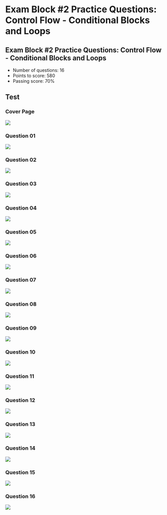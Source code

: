 # Exam Block #2 Practice Questions: Control Flow - Conditional Blocks and Loops

## Exam Block #2 Practice Questions: Control Flow - Conditional Blocks and Loops

* Number of questions: 16
* Points to score: 580
* Passing score: 70%

## Test&#x20;

### Cover Page

![](<../../../../.gitbook/assets/Exam Block #2 Practice Questions Control Flow - Conditional Blocks and Loops 00.png>)

### Question 01

![](<../../../../.gitbook/assets/Exam Block #2 Practice Questions Control Flow - Conditional Blocks and Loops 01.png>)

### Question 02

![](<../../../../.gitbook/assets/Exam Block #2 Practice Questions Control Flow - Conditional Blocks and Loops 02.png>)

### Question 03

![](<../../../../.gitbook/assets/Exam Block #2 Practice Questions Control Flow - Conditional Blocks and Loops 03.png>)

### Question 04

![](<../../../../.gitbook/assets/Exam Block #2 Practice Questions Control Flow - Conditional Blocks and Loops 04.png>)

### Question 05

![](<../../../../.gitbook/assets/Exam Block #2 Practice Questions Control Flow - Conditional Blocks and Loops 05.png>)

### Question 06

![](<../../../../.gitbook/assets/Exam Block #2 Practice Questions Control Flow - Conditional Blocks and Loops 06.png>)

### Question 07

![](<../../../../.gitbook/assets/Exam Block #2 Practice Questions Control Flow - Conditional Blocks and Loops 07.png>)

### Question 08

![](<../../../../.gitbook/assets/Exam Block #2 Practice Questions Control Flow - Conditional Blocks and Loops 08.png>)

### Question 09

![](<../../../../.gitbook/assets/Exam Block #2 Practice Questions Control Flow - Conditional Blocks and Loops 09.png>)

### Question 10

![](<../../../../.gitbook/assets/Exam Block #2 Practice Questions Control Flow - Conditional Blocks and Loops 10.png>)

### Question 11

![](<../../../../.gitbook/assets/Exam Block #2 Practice Questions Control Flow - Conditional Blocks and Loops 11.png>)

### Question 12

![](<../../../../.gitbook/assets/Exam Block #2 Practice Questions Control Flow - Conditional Blocks and Loops 12.png>)

### Question 13

![](<../../../../.gitbook/assets/Exam Block #2 Practice Questions Control Flow - Conditional Blocks and Loops 13.png>)

### Question 14

![](<../../../../.gitbook/assets/Exam Block #2 Practice Questions Control Flow - Conditional Blocks and Loops 14.png>)

### Question 15

![](<../../../../.gitbook/assets/Exam Block #2 Practice Questions Control Flow - Conditional Blocks and Loops 15.png>)

### Question 16

![](<../../../../.gitbook/assets/Exam Block #2 Practice Questions Control Flow - Conditional Blocks and Loops 16.png>)

